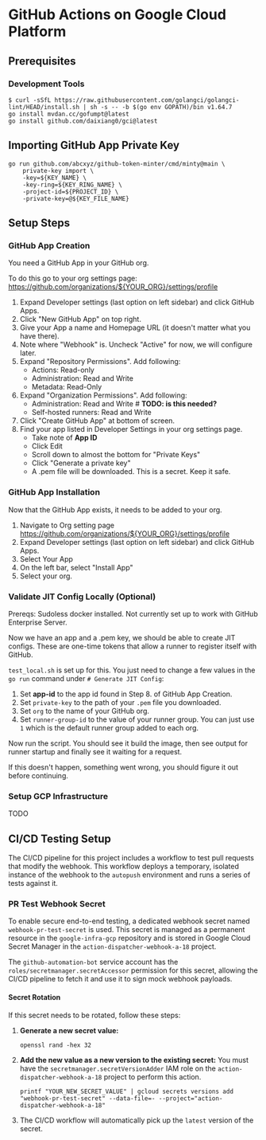# GitHub Actions on Google Cloud Platform

## Prerequisites

### Development Tools

```shell
$ curl -sSfL https://raw.githubusercontent.com/golangci/golangci-lint/HEAD/install.sh | sh -s -- -b $(go env GOPATH)/bin v1.64.7
go install mvdan.cc/gofumpt@latest
go install github.com/daixiang0/gci@latest
```

## Importing GitHub App Private Key

```shell
go run github.com/abcxyz/github-token-minter/cmd/minty@main \
    private-key import \
    -key=${KEY_NAME} \
    -key-ring=${KEY_RING_NAME} \
    -project-id=${PROJECT_ID} \
    -private-key=@${KEY_FILE_NAME}
```

## Setup Steps

### GitHub App Creation

You need a GitHub App in your GitHub org.

To do this go to your org settings page:
https://github.com/organizations/${YOUR_ORG}/settings/profile

1. Expand Developer settings (last option on left sidebar) and click GitHub Apps.
2. Click "New GitHub App" on top right.
3. Give your App a name and Homepage URL (it doesn't matter what you have there).
4. Note where "Webhook" is. Uncheck "Active" for now, we will configure later.
5. Expand "Repository Permissions". Add following:
    - Actions: Read-only
    - Administration: Read and Write
    - Metadata: Read-Only
6. Expand "Organization Permissions". Add following:
    - Administration: Read and Write # **TODO: is this needed?**
    - Self-hosted runners: Read and Write
7. Click "Create GitHub App" at bottom of screen.
8. Find your app listed in Developer Settings in your org settings page.
    - Take note of **App ID**
    - Click Edit
    - Scroll down to almost the bottom for "Private Keys"
    - Click "Generate a private key"
    - A .pem file will be downloaded. This is a secret. Keep it safe.

### GitHub App Installation

Now that the GitHub App exists, it needs to be added to your org.

1. Navigate to Org setting page https://github.com/organizations/${YOUR_ORG}/settings/profile
2. Expand Developer settings (last option on left sidebar) and click GitHub Apps.
3. Select Your App
4. On the left bar, select "Install App"
5. Select your org.

### Validate JIT Config Locally (Optional)
Prereqs: Sudoless docker installed. Not currently set up to work with GitHub Enterprise Server.

Now we have an app and a .pem key, we should be able to create JIT configs. These
are one-time tokens that allow a runner to register itself with GitHub.

`test_local.sh` is set up for this. You just need to change a few values in
the `go run` command under `# Generate JIT Config`:
1. Set **app-id** to the app id found in Step 8. of GitHub App Creation.
2. Set `private-key` to the path of your `.pem` file you downloaded.
3. Set `org` to the name of your GitHub org.
4. Set `runner-group-id` to the value of your runner group. You can just use `1` which is the default runner group added to each org.

Now run the script. You should see it build the image,
then see output for runner startup and finally see it waiting for a request.

If this doesn't happen, something went wrong, you should figure it out before
continuing.

### Setup GCP Infrastructure

TODO

## CI/CD Testing Setup

The CI/CD pipeline for this project includes a workflow to test pull requests that modify the webhook. This workflow deploys a temporary, isolated instance of the webhook to the `autopush` environment and runs a series of tests against it.

### PR Test Webhook Secret

To enable secure end-to-end testing, a dedicated webhook secret named `webhook-pr-test-secret` is used. This secret is managed as a permanent resource in the `google-infra-gcp` repository and is stored in Google Cloud Secret Manager in the `action-dispatcher-webhook-a-18` project.

The `github-automation-bot` service account has the `roles/secretmanager.secretAccessor` permission for this secret, allowing the CI/CD pipeline to fetch it and use it to sign mock webhook payloads.

#### Secret Rotation

If this secret needs to be rotated, follow these steps:

1.  **Generate a new secret value:**
    ```shell
    openssl rand -hex 32
    ```

2.  **Add the new value as a new version to the existing secret:**
    You must have the `secretmanager.secretVersionAdder` IAM role on the `action-dispatcher-webhook-a-18` project to perform this action.

    ```shell
    printf "YOUR_NEW_SECRET_VALUE" | gcloud secrets versions add "webhook-pr-test-secret" --data-file=- --project="action-dispatcher-webhook-a-18"
    ```

3.  The CI/CD workflow will automatically pick up the `latest` version of the secret.
